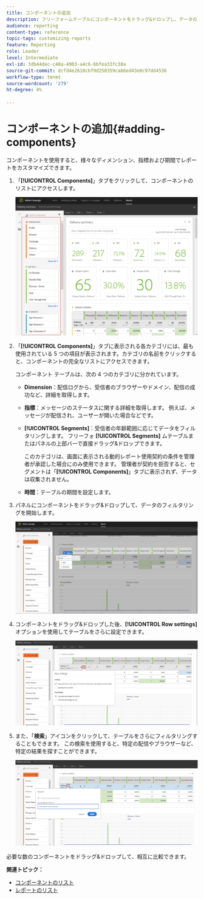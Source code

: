 ```yaml
---
title: コンポーネントの追加
description: フリーフォームテーブルにコンポーネントをドラッグ&ドロップし、データのフィルタリングとレポートの作成を開始します。
audience: reporting
content-type: reference
topic-tags: customizing-reports
feature: Reporting
role: Leader
level: Intermediate
exl-id: 3db44dec-c48a-4903-a4c6-6bfea33fc38a
source-git-commit: dcfd4e2610cbf9d250359cab6ed43e8c97dd4536
workflow-type: tm+mt
source-wordcount: '279'
ht-degree: 4%

---
```


# コンポーネントの追加{#adding-components}

コンポーネントを使用すると、様々なディメンション、指標および期間でレポートをカスタマイズできます。

1. 「**[!UICONTROL Components]**」タブをクリックして、コンポーネントのリストにアクセスします。

   ![](assets/dynamic_report_components.png)

1. 「**[!UICONTROL Components]**」タブに表示される各カテゴリには、最も使用されている 5 つの項目が表示されます。カテゴリの名前をクリックすると、コンポーネントの完全なリストにアクセスできます。

   コンポーネント テーブルは、次の 4 つのカテゴリに分かれています。

   * **Dimension**：配信ログから、受信者のブラウザーやドメイン、配信の成功など、詳細を取得します。
   * **指標**：メッセージのステータスに関する詳細を取得します。 例えば、メッセージが配信され、ユーザーが開いた場合などです。
   * **[!UICONTROL Segments]**：受信者の年齢範囲に応じてデータをフィルタリングします。 フリーフォ **[!UICONTROL Segments]** ムテーブルまたはパネルの上部バーで直接ドラッグ&amp;ドロップできます。

     このカテゴリは、画面に表示される動的レポート使用契約の条件を管理者が承認した場合にのみ使用できます。 管理者が契約を拒否すると、セグメントは「**[!UICONTROL Components]**」タブに表示されず、データは収集されません。

   * **時間**：テーブルの期間を設定します。

1. パネルにコンポーネントをドラッグ&amp;ドロップして、データのフィルタリングを開始します。

   ![](assets/dynamic_report_components_2.png)

1. コンポーネントをドラッグ&amp;ドロップした後、**[!UICONTROL Row settings]** オプションを使用してテーブルをさらに設定できます。

   ![](assets/dynamic_report_components_3.png)

1. また、「**検索**」アイコンをクリックして、テーブルをさらにフィルタリングすることもできます。 この検索を使用すると、特定の配信やブラウザーなど、特定の結果を探すことができます。

   ![](assets/dynamic_report_components_4.png)

必要な数のコンポーネントをドラッグ&amp;ドロップして、相互に比較できます。

**関連トピック：**

* [コンポーネントのリスト](../../reporting/using/list-of-components.md)
* [レポートのリスト](../../reporting/using/defining-the-report-period.md)
